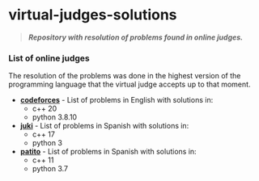 # virtual-judges-solutions

> ___Repository with resolution of problems found in online judges.___
 
### List of online judges
The resolution of the problems was done in the highest version of the programming language that the virtual judge accepts up to that moment.

- **[codeforces](https://codeforces.com/problemset)** - List of problems in English with solutions in:
  + c++ 20
  + python 3.8.10
- **[juki](https://judge.juki.app/es/problems)** - List of problems in Spanish with solutions in:
  + c++ 17
  + python 3
- **[patito](https://jv.umsa.bo/problemset.php)** - List of problems in Spanish with solutions in:
  + c++ 11
  + python 3.7
